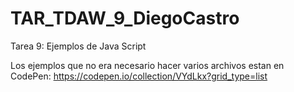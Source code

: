 # TAR_TDAW_9_DiegoCastro
Tarea 9: Ejemplos de Java Script

  Los ejemplos que no era necesario hacer varios archivos estan en CodePen:
   https://codepen.io/collection/VYdLkx?grid_type=list
   
